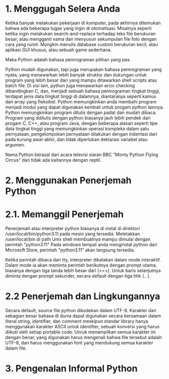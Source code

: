 # 1. Menggugah Selera Anda
Ketika banyak melakukan pekerjaan di komputer, pada akhirnya ditemukan bahwa ada beberapa tugas yang ingin di otomatisasi.
Misalnya seperti ketika ingin melakukan search-and-replace terhadap teks file berukuran besar, atau mengganti nama dan menyusun sekumpulan file foto dengan cara yang rumit.
Mungkin menulis database custom berukuran kecil, atau aplikasi GUI khusus, atau sebuah game sederhana.

Maka Python adalah bahasa pemrograman pilihan yang pas.

Python mudah digunakan, tapi juga merupakan bahasa pemrograman yang nyata, yang menawarkan lebih banyak struktur dan dukungan untuk program yang lebih besar dari yang mampu ditawarkan shell scripts atau batch file.
Di sisi lain, python juga menawarkan error checking dibandingkan C, dan, menjadi sebuah bahasa pemrograman tingkat tinggi, terdapat jenis data tingkat tinggi di dalamnya, diantaranya seperti kamus dan array yang fleksibel.
Python memungkinkan anda membahi program menjadi modul yang dapat digunakan kembali untuk progam python lainnya.
Python memungkinkan program ditulis dengan padat dan mudah dibaca. Program yang dditulis dengan python biasanya jauh lebih pendek dari progam C, C++, atau program Java, dengan beberapa alasan seperti tipe data tingkat tinggi yang memungkinkan operasi kompleks dalam satu pernyataan, pengelompokan pernyataan dilakukan dengan indentasi dari pada kurung awal-akhir, dan tidak diperlukan deklarasi variabel atau argumen.

Nama Python berasal dari acara televisi siaran BBC "Monty Python Flying Circus" dan tidak ada kaitannya dengan reptil.

# 2. Menggunakan Penerjemah Python

# 2.1. Memanggil Penerjemah
Penerjemah atau interpreter python biasanya di instal di direktori /user/local/bin/python3.11 pada mesin yang tersedia.
Meletakkan /user/local/bin di path Unix shell membuatnya mampu dimulai dengan perintah "python3.11"
Pada windows tempat anda menginstal python dari Microsoft Store, perintah "python3.11" akan langsung tersedia.

Ketika perintah dibaca dari tty, interpreter dikatakan dalam mode interaktif. Dalam mode ia akan meminta perintah berikutnya dengan prompt utama, biasanya dengan tiga tanda lebih besar dari (>>>). Untuk baris selanjutnya diminta dengan prompt sekunder, secara default dengan tiga titik (...).

# 2.2 Penerjemah dan Lingkungannya
Secara default, source file python dikodekan dalam UTF-8. Karakter dari sebagian besar bahasa di dunia dapat digunakan secara bersamaan dalam literal string, identifier, dan comment meskipun standar library hanya menggunakan karakter ASCII untuk identifier, sebuah konversi yang harus diikuti oleh setiap portable code. Unruk menampilkan semua karakter ini dengan benar, yang digunakan harus mengenali bahwa file tersebut adalah UTF-8, dan harus menggunakan font yang mendukung semua karakter dalam file.

# 3. Pengenalan Informal Python
